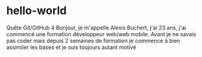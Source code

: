 # hello-world
Quête Git/GitHub 4
Bonjour, je m'appelle Alexis Buchert, j'ai 23 ans, j'ai commencé une formation développeur web/web mobile. Avant je ne savais pas coder mais depuis 2 semaines de formation je commence à bien assimiler les bases et je suis toujours autant motivé
